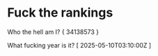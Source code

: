 # Fuck the rankings

Who the hell am I?
{ 34138573 }

What fucking year is it?
[ 2025-05-10T03:10:00Z ]
